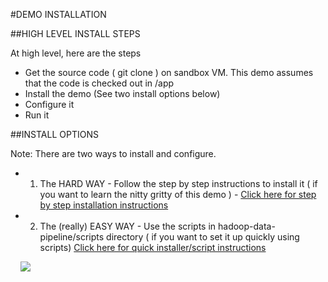 #DEMO INSTALLATION

##HIGH LEVEL INSTALL STEPS

At high level, here are the steps 

* Get the source code ( git clone <repo-url> ) on sandbox VM. This demo assumes that the code is checked out in /app
* Install the demo (See two install options below)
* Configure it 
* Run it 

##INSTALL OPTIONS

Note: There are two ways to install and configure. 
	

* 1. The HARD WAY - Follow the step by step instructions to install it  ( if you want to learn the nitty gritty of this demo ) - [Click here for step by step installation instructions](https://github.com/sainib/hadoop-data-pipeline/blob/master/READMEs/6a_INSTALL_APPROACH1.md)

* 2. The (really) EASY WAY - Use the scripts in hadoop-data-pipeline/scripts directory ( if you want to set it up quickly using scripts) [Click here for quick installer/script instructions](https://github.com/sainib/hadoop-data-pipeline/blob/master/READMEs/6b_INSTALL_APPROACH2.md)

&nbsp;&nbsp;&nbsp;&nbsp;[<img src="https://raw.githubusercontent.com/sainib/hadoop-data-pipeline/master/READMEs/imgs/prev.jpg">](https://github.com/sainib/hadoop-data-pipeline/blob/master/READMEs/2_DEMO_CODE.md)